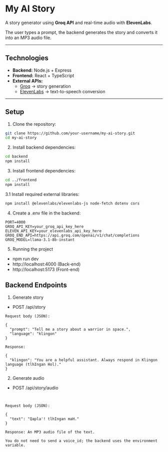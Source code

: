 # My AI Story

A story generator using **Groq API** and real-time audio with **ElevenLabs**.  

The user types a prompt, the backend generates the story and converts it into an MP3 audio file.  

---

## Technologies

- **Backend:** Node.js + Express  
- **Frontend:** React + TypeScript  
- **External APIs:**  
  - [Groq](https://api.groq.com) → story generation  
  - [ElevenLabs](https://beta.elevenlabs.io/) → text-to-speech conversion  

---

## Setup

1. Clone the repository:

```bash
git clone https://github.com/your-username/my-ai-story.git
cd my-ai-story
```

2. Install backend dependencies:
```bash
cd backend
npm install
```

3. Install frontend dependencies:
```bash
cd ../frontend
npm install
```

3.1 Install required external libraries:
```bash
npm install @elevenlabs/elevenlabs-js node-fetch dotenv cors

```

4. Create a .env file in the backend:
```env
PORT=4000
GROQ_API_KEY=your_groq_api_key_here
ELEVEN_API_KEY=your_elevenlabs_api_key_here
GROQ_END_API=https://api.groq.com/openai/v1/chat/completions
GROQ_MODEL=llama-3.1-8b-instant
```

5. Running the project
  *  npm run dev
  *  http://localhost:4000 (Back-end)
  *  http://localhost:5173 (Front-end)

## Backend Endpoints

1. Generate story

  * POST /api/story

```
Request body (JSON):

{
  "prompt": "Tell me a story about a warrior in space.",
  "language": "klingon"
}
````
```
Response:

{
  "klingon": "You are a helpful assistant. Always respond in Klingon language (tlhIngan Hol)."
}
```

2. Generate audio
 * POST /api/story/audio

```


Request body (JSON):

{
  "text": "Qapla'! tlhIngan maH." 
}
```
```
Response: An MP3 audio file of the text.

You do not need to send a voice_id; the backend uses the environment variable.
```

